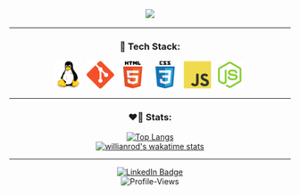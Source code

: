 <div align="center">
  
  <div id="header">
    <img src="https://media.giphy.com/media/Qo2dupDib32rkTY4hX/giphy.gif" width="350"/>
   </div>

  ---
  
  ### :robot: Tech Stack:
  
  <div>
    <img src="https://github.com/devicons/devicon/blob/master/icons/linux/linux-original.svg" title="linux" alt="linux" width="50" height="50"/>&nbsp;
    <img src="https://github.com/devicons/devicon/blob/master/icons/git/git-original.svg" title="git" alt="git" width="50" height="50"/>&nbsp;
    <img src="https://github.com/devicons/devicon/blob/master/icons/html5/html5-original-wordmark.svg" title="html" alt="html" width="50" height="50"/>&nbsp;
    <img src="https://github.com/devicons/devicon/blob/master/icons/css3/css3-original-wordmark.svg" title="css" alt="css" width="50" height="50"/>&nbsp;
    <img src="https://github.com/devicons/devicon/blob/master/icons/javascript/javascript-original.svg" title="javascript" alt="javascript" width="50" height="50"/>&nbsp;
    <img src="https://github.com/devicons/devicon/blob/master/icons/nodejs/nodejs-plain.svg" title="javascript" alt="javascript" width="50" height="50"/>&nbsp;
  </div>

---
  
  ### :heart_on_fire: Stats:

  [![Top Langs](https://github-readme-stats.vercel.app/api/top-langs/?username=anuraghazra&layout=compact)](https://github.com/anuraghazra/github-readme-stats)<br>
  [![willianrod's wakatime stats](https://github-readme-stats.vercel.app/api/wakatime?username=gusnoronha&layout=compact)](https://github.com/anuraghazra/github-readme-stats)
  
---

  <div id="badges">
    <a href="https://www.linkedin.com/in/gus-noronha/">
      <img src="https://img.shields.io/badge/LinkedIn-blue?style=for-the-badge&logo=linkedin&logoColor=white" alt="LinkedIn Badge"/>
    </a>
  </div>
  
  <div>
    <img src="https://komarev.com/ghpvc/?username=gusnoronha&style=flat-square&color=green" alt="Profile-Views"/>
  </div>
</div>
